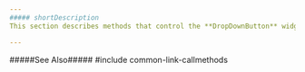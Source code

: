 ```yaml
---
##### shortDescription
This section describes methods that control the **DropDownButton** widget.

---
```

#####See Also#####
#include common-link-callmethods
